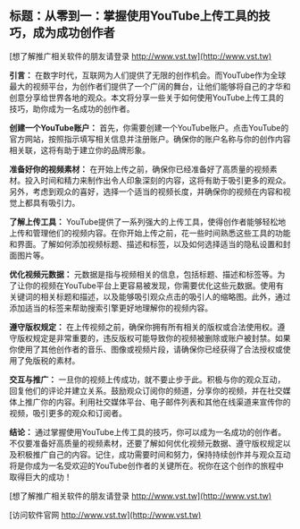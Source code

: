 ## **标题：从零到一：掌握使用YouTube上传工具的技巧，成为成功创作者**

[想了解推广相关软件的朋友请登录 http://www.vst.tw](http://www.vst.tw)

**引言：**
在数字时代，互联网为人们提供了无限的创作机会。而YouTube作为全球最大的视频平台，为创作者们提供了一个广阔的舞台，让他们能够将自己的才华和创意分享给世界各地的观众。本文将分享一些关于如何使用YouTube上传工具的技巧，助你成为一名成功的创作者。

**创建一个YouTube账户：**
首先，你需要创建一个YouTube账户。点击YouTube的官方网站，按照指示填写相关信息并注册账户。确保你的账户名称与你的创作内容相关联，这将有助于建立你的品牌形象。

**准备好你的视频素材：**
在开始上传之前，确保你已经准备好了高质量的视频素材。投入时间和精力来制作出令人印象深刻的内容，这将有助于吸引更多的观众。另外，考虑到观众的喜好，选择一个适当的视频长度，并确保你的视频在内容和视觉上都具有吸引力。

**了解上传工具：**
YouTube提供了一系列强大的上传工具，使得创作者能够轻松地上传和管理他们的视频内容。在你开始上传之前，花一些时间熟悉这些工具的功能和界面。了解如何添加视频标题、描述和标签，以及如何选择适当的隐私设置和封面图片等。

**优化视频元数据：**
元数据是指与视频相关的信息，包括标题、描述和标签等。为了让你的视频在YouTube平台上更容易被发现，你需要优化这些元数据。使用有关键词的相关标题和描述，以及能够吸引观众点击的吸引人的缩略图。此外，通过添加适当的标签来帮助搜索引擎更好地理解你的视频内容。

**遵守版权规定：**
在上传视频之前，确保你拥有所有相关的版权或合法使用权。遵守版权规定是非常重要的，违反版权可能导致你的视频被删除或账户被封禁。如果你使用了其他创作者的音乐、图像或视频片段，请确保你已经获得了合法授权或使用了免版税的素材。

**交互与推广：**
一旦你的视频上传成功，就不要止步于此。积极与你的观众互动，回复他们的评论并建立关系。鼓励观众订阅你的频道，分享你的视频，并在社交媒体上推广你的内容。利用社交媒体平台、电子邮件列表和其他在线渠道来宣传你的视频，吸引更多的观众和订阅者。

**结论：**
通过掌握使用YouTube上传工具的技巧，你可以成为一名成功的创作者。不仅要准备好高质量的视频素材，还要了解如何优化视频元数据、遵守版权规定以及积极推广自己的内容。记住，成功需要时间和努力，保持持续创作并与观众互动将是你成为一名受欢迎的YouTube创作者的关键所在。祝你在这个创作的旅程中取得巨大的成功！

[想了解推广相关软件的朋友请登录 http://www.vst.tw](http://www.vst.tw)


[访问软件官网 http://www.vst.tw](http://www.vst.tw)
